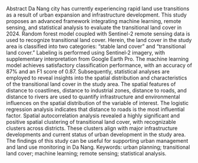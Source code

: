 Abstract
Da Nang city has currently experiencing rapid land use transitions as a result of urban expansion and infrastructure development. 
This study proposes an advanced framework integrating machine learning, remote sensing, and statistical analysis to evaluate the transitional land cover in 2024. 
Random forest model coupled with Sentinel-2 remote sensing data is used to recognize transitional land cover. 
Herein, the land cover in the study area is classified into two categories: “stable land cover” and “transitional land cover.” 
Labeling is performed using Sentinel‑2 imagery, with supplementary interpretation from Google Earth Pro. 
The machine learning model achieves satisfactory classification performance, with an accuracy of 87% and an F1 score of 0.87. 
Subsequently, statistical analyses are employed to reveal insights into the spatial distribution and characteristics of the transitional land cover in the study area. 
The spatial features of distance to coastlines, distance to industrial zones, distance to roads, and distance to rivers are used to quantify infrastructure and environmental
influences on the spatial distribution of the variable of interest. The logistic regression analysis indicates that distance to roads is the most influential factor. 
Spatial autocorrelation analysis revealed a highly significant and positive spatial clustering of transitional land cover, with recognizable clusters across districts.
These clusters align with major infrastructure developments and current status of urban development in the study area.
The findings of this study can be useful for supporting urban management and land use monitoring in Da Nang.
Keywords: urban planning; transitional land cover; machine learning; remote sensing; statistical analysis.
